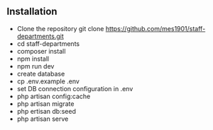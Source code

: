 ## Installation

- Clone the repository git clone https://github.com/mes1901/staff-departments.git
- cd staff-departments
- composer install
- npm install
- npm run dev
- create database
- cp .env.example .env
- set DB connection configuration in .env
- php artisan config:cache
- php artisan migrate
- php ertisan db:seed
- php artisan serve
